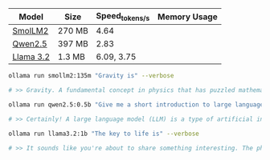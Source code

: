 

|  Model     | Size        |  Speed<sub>tokens/s     |  Memory Usage     |
|------------|-------------|-----------------|--------------------|
| [SmolLM2](https://ollama.com/library/smollm2:135m)    |270 MB       |4.64             |               |
| [Qwen2.5](https://ollama.com/library/qwen2.5:0.5b)    |397 MB       |2.83             |               |
| [Llama 3.2](https://ollama.com/library/llama3.2)      |1.3 MB       |6.09, 3.75             |               |


```bash
ollama run smollm2:135m "Gravity is" --verbose

# >> Gravity. A fundamental concept in physics that has puzzled mathematicians and physicists for centuries. It arises from the way objects fall towards the ground due to gravity. However, it's fascinating to note that gravitational mass doesn't exactly depend on its density or composition - a subtle difference between gravity and inertia can arise.
```
```bash
ollama run qwen2.5:0.5b "Give me a short introduction to large language model." --verbose

# >> Certainly! A large language model (LLM) is a type of artificial intelligence system designed and trained using deep learning algorithms. These models can generate human-like text and perform specific tasks such as translation, summarization, machine translation, and more.
```
```bash
ollama run llama3.2:1b "The key to life is" --verbose

# >> It sounds like you're about to share something interesting. The phrase "The key to life" can refer to various things, and I'm curious - what are your thoughts on it? Are you looking for inspiration, wisdom, or perhaps a specific insight that will help guide you through life's journey?
```

